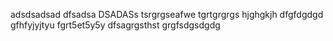 adsdsadsad
dfsadsa
DSADASs
tsrgrgseafwe
tgrtgrgrgs
hjghgkjh
dfgfdgdgd
gfhfyjyjtyu
fgrt5et5y5y
dfsagrgsthst
grgfsdgsdgdg
